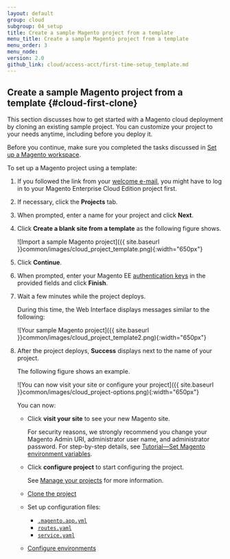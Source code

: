 ```yaml
---
layout: default
group: cloud
subgroup: 04_setup
title: Create a sample Magento project from a template
menu_title: Create a sample Magento project from a template
menu_order: 3
menu_node: 
version: 2.0
github_link: cloud/access-acct/first-time-setup_template.md
---
```


## Create a sample Magento project from a template {#cloud-first-clone}
This section discusses how to get started with a Magento cloud deployment by cloning an existing sample project. You can customize your project to your needs anytime, including before you deploy it.

Before you continue, make sure you completed the tasks discussed in [Set up a Magento workspace]({{page.baseurl}}cloud/before/before-workspace.html).

To set up a Magento project using a template:

1.	If you followed the link from your [welcome e-mail]({{page.baseurl}}cloud/access-acct/first-time-setup.html#cloud-first-email), you might have to log in to your Magento Enterprise Cloud Edition project first.
2.	If necessary, click the **Projects** tab.
2.	When prompted, enter a name for your project and click **Next**.
3.	Click **Create a blank site from a template** as the following figure shows.

	![Import a sample Magento project]({{ site.baseurl }}common/images/cloud_project_template.png){:width="650px"}
4.	Click **Continue**.
5.	When prompted, enter your Magento EE [authentication keys]({{page.baseurl}}install-gde/prereq/connect-auth.html) in the provided fields and click **Finish**.
6.	Wait a few minutes while the project deploys.

	During this time, the Web Interface displays messages similar to the following:

	![Your sample Magento project]({{ site.baseurl }}common/images/cloud_project_template2.png){:width="650px"}
7.	After the project deploys, **Success** displays next to the name of your project.

	The following figure shows an example. 

	![You can now visit your site or configure your project]({{ site.baseurl }}common/images/cloud_project-options.png){:width="650px"}
	
	You can now:

	*	Click **visit your site** to see your new Magento site.

		<div class="bs-callout bs-callout-warning">
    		<p>For security reasons, we strongly recommend you change your Magento Admin URI, administrator user name, and administrator password. For step-by-step details, see <a href="{{page.baseurl}}cloud/howtos/environment-tutorial-set-mage-vars.html">Tutorial&mdash;Set Magento environment variables</a>.</p>
		</div>

	*	Click **configure project** to start configuring the project.

		See [Manage your projects]({{page.baseurl}}cloud/project/projects.html) for more information.
	*	[Clone the project ]({{page.baseurl}}cloud/project/project-webint-basic.html#project-access)
	*	Set up configuration files:

		*	[`.magento.app.yml`]({{page.baseurl}}cloud/project/project-conf-files_magento-app.html)
		*	[`routes.yaml`]({{page.baseurl}}cloud/project/project-conf-files_routes.html)
		*	[`service.yaml`]({{page.baseurl}}cloud/project/project-conf-files_services.html)
	*	[Configure environments]({{page.baseurl}}cloud/env/environments.html)


